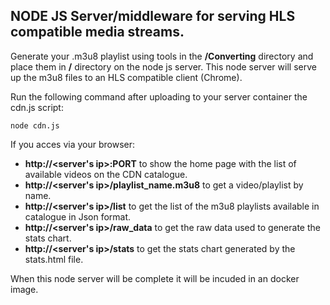 ## NODE JS Server/middleware for serving HLS compatible media streams.

Generate your .m3u8 playlist using tools in the **/Converting** directory and place them in **/** directory on the node js server.
This node server will serve up the m3u8 files to an HLS compatible client (Chrome).

Run the following command after uploading to your server container the cdn.js script:

```
node cdn.js
```
If you acces via your browser:
 * **http://<server's ip>:PORT**  to show the home page with the list of available videos on the CDN catalogue. 
 * **http://<server's ip>/playlist_name.m3u8** to get a video/playlist by name.
 * **http://<server's ip>/list** to get the list of the m3u8 playlists available in catalogue in Json format.
 * **http://<server's ip>/raw_data** to get the raw data used to generate the stats chart.
 * **http://<server's ip>/stats** to get the stats chart generated by the stats.html file.


When this node server will be complete it will be incuded in an docker image.
